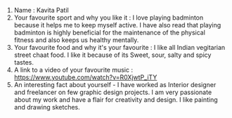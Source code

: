 1. Name : Kavita Patil
2. Your favourite sport and why you like it : I love playing badminton because it helps me to keep myself active. I have also read that playing badminton is   highly beneficial for the maintenance of the physical fitness and also keeps us healthy mentally.
3. Your favourite food and why it's your favourite : I like all Indian vegitarian street chaat food. I like it because of its Sweet, sour, salty and spicy tastes.  
4. A link to a video of your favourite music : https://www.youtube.com/watch?v=R0XjwtP_iTY
5. An interesting fact about yourself -	I have worked as Interior designer and freelancer on few graphic design projects. I am very passionate about my work and have a flair for creativity and design. I like painting and drawing sketches.
